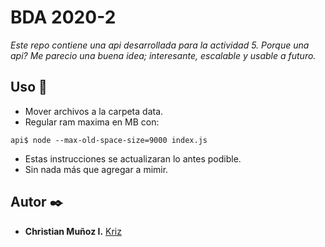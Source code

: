 # BDA 2020-2

_Este repo contiene una api desarrollada para la actividad 5. Porque una api? Me parecio una buena idea; interesante, escalable y usable a futuro._

## Uso 🔧

* Mover archivos a la carpeta data.
* Regular ram maxima en MB con:
```
api$ node --max-old-space-size=9000 index.js
```
* Estas instrucciones se actualizaran lo antes podible.
* Sin nada más que agregar a mimir.

## Autor ✒️

* **Christian Muñoz I.** [Kriz](https://github.com/Kriz300)
